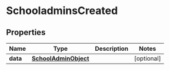 # SchooladminsCreated

## Properties
Name | Type | Description | Notes
------------ | ------------- | ------------- | -------------
**data** | [**SchoolAdminObject**](SchoolAdminObject.md) |  |  [optional]
